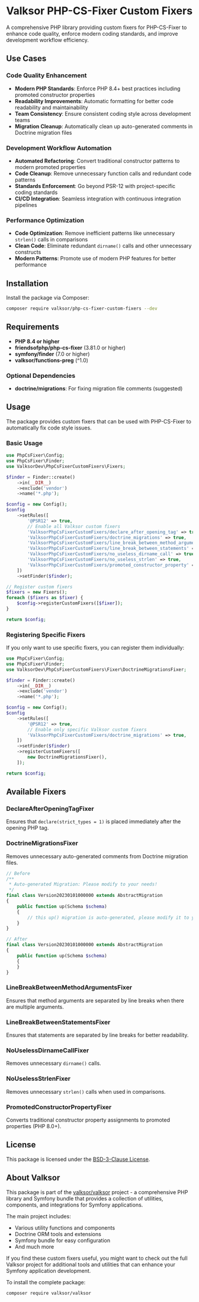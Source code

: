 # Valksor PHP-CS-Fixer Custom Fixers

A comprehensive PHP library providing custom fixers for PHP-CS-Fixer to enhance code quality, enforce modern coding standards, and improve development workflow efficiency.

## Use Cases

### Code Quality Enhancement
- **Modern PHP Standards**: Enforce PHP 8.4+ best practices including promoted constructor properties
- **Readability Improvements**: Automatic formatting for better code readability and maintainability
- **Team Consistency**: Ensure consistent coding style across development teams
- **Migration Cleanup**: Automatically clean up auto-generated comments in Doctrine migration files

### Development Workflow Automation
- **Automated Refactoring**: Convert traditional constructor patterns to modern promoted properties
- **Code Cleanup**: Remove unnecessary function calls and redundant code patterns
- **Standards Enforcement**: Go beyond PSR-12 with project-specific coding standards
- **CI/CD Integration**: Seamless integration with continuous integration pipelines

### Performance Optimization
- **Code Optimization**: Remove inefficient patterns like unnecessary `strlen()` calls in comparisons
- **Clean Code**: Eliminate redundant `dirname()` calls and other unnecessary constructs
- **Modern Patterns**: Promote use of modern PHP features for better performance

## Installation

Install the package via Composer:

```bash
composer require valksor/php-cs-fixer-custom-fixers --dev
```

## Requirements

- **PHP 8.4 or higher**
- **friendsofphp/php-cs-fixer** (3.81.0 or higher)
- **symfony/finder** (7.0 or higher)
- **valksor/functions-preg** (^1.0)

### Optional Dependencies

- **doctrine/migrations**: For fixing migration file comments (suggested)

## Usage

The package provides custom fixers that can be used with PHP-CS-Fixer to automatically fix code style issues.

### Basic Usage

```php
use PhpCsFixer\Config;
use PhpCsFixer\Finder;
use ValksorDev\PhpCsFixerCustomFixers\Fixers;

$finder = Finder::create()
    ->in(__DIR__)
    ->exclude('vendor')
    ->name('*.php');

$config = new Config();
$config
    ->setRules([
        '@PSR12' => true,
        // Enable all Valksor custom fixers
        'ValksorPhpCsFixerCustomFixers/declare_after_opening_tag' => true,
        'ValksorPhpCsFixerCustomFixers/doctrine_migrations' => true,
        'ValksorPhpCsFixerCustomFixers/line_break_between_method_arguments' => true,
        'ValksorPhpCsFixerCustomFixers/line_break_between_statements' => true,
        'ValksorPhpCsFixerCustomFixers/no_useless_dirname_call' => true,
        'ValksorPhpCsFixerCustomFixers/no_useless_strlen' => true,
        'ValksorPhpCsFixerCustomFixers/promoted_constructor_property' => true,
    ])
    ->setFinder($finder);

// Register custom fixers
$fixers = new Fixers();
foreach ($fixers as $fixer) {
    $config->registerCustomFixers([$fixer]);
}

return $config;
```

### Registering Specific Fixers

If you only want to use specific fixers, you can register them individually:

```php
use PhpCsFixer\Config;
use PhpCsFixer\Finder;
use ValksorDev\PhpCsFixerCustomFixers\Fixer\DoctrineMigrationsFixer;

$finder = Finder::create()
    ->in(__DIR__)
    ->exclude('vendor')
    ->name('*.php');

$config = new Config();
$config
    ->setRules([
        '@PSR12' => true,
        // Enable only specific Valksor custom fixers
        'ValksorPhpCsFixerCustomFixers/doctrine_migrations' => true,
    ])
    ->setFinder($finder)
    ->registerCustomFixers([
        new DoctrineMigrationsFixer(),
    ]);

return $config;
```

## Available Fixers

### DeclareAfterOpeningTagFixer

Ensures that `declare(strict_types = 1)` is placed immediately after the opening PHP tag.

### DoctrineMigrationsFixer

Removes unnecessary auto-generated comments from Doctrine migration files.

```php
// Before
/**
 * Auto-generated Migration: Please modify to your needs!
 */
final class Version20230101000000 extends AbstractMigration
{
    public function up(Schema $schema)
    {
        // this up() migration is auto-generated, please modify it to your needs
    }
}

// After
final class Version20230101000000 extends AbstractMigration
{
    public function up(Schema $schema)
    {
    }
}
```

### LineBreakBetweenMethodArgumentsFixer

Ensures that method arguments are separated by line breaks when there are multiple arguments.

### LineBreakBetweenStatementsFixer

Ensures that statements are separated by line breaks for better readability.

### NoUselessDirnameCallFixer

Removes unnecessary `dirname()` calls.

### NoUselessStrlenFixer

Removes unnecessary `strlen()` calls when used in comparisons.

### PromotedConstructorPropertyFixer

Converts traditional constructor property assignments to promoted properties (PHP 8.0+).

## License

This package is licensed under the [BSD-3-Clause License](LICENSE).

## About Valksor

This package is part of the [valksor/valksor](https://github.com/valksor/valksor) project - a comprehensive PHP library and Symfony bundle that provides a collection of utilities, components, and integrations for Symfony applications.

The main project includes:
- Various utility functions and components
- Doctrine ORM tools and extensions
- Symfony bundle for easy configuration
- And much more

If you find these custom fixers useful, you might want to check out the full Valksor project for additional tools and utilities that can enhance your Symfony application development.

To install the complete package:

```bash
composer require valksor/valksor
```
